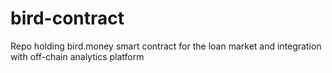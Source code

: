 # bird-contract
Repo holding bird.money smart contract for the loan market and integration with off-chain analytics platform 
